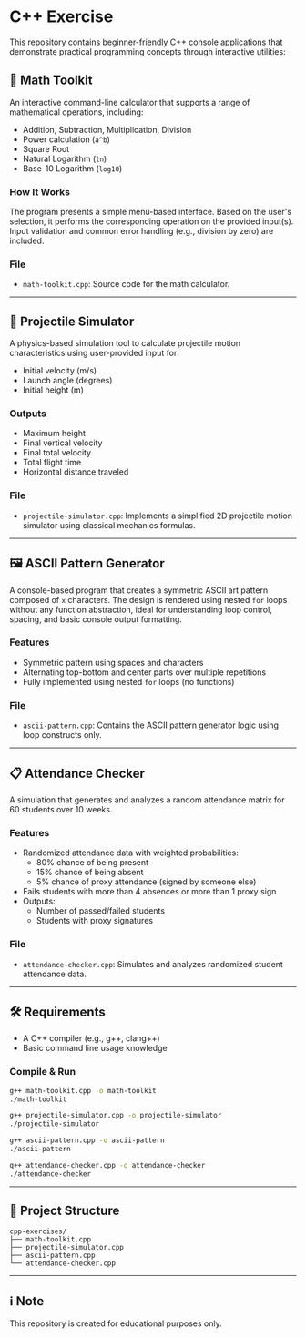# C++ Exercise

This repository contains beginner-friendly C++ console applications that demonstrate practical programming concepts
through interactive utilities:

## 🧮 Math Toolkit

An interactive command-line calculator that supports a range of mathematical operations, including:

- Addition, Subtraction, Multiplication, Division
- Power calculation (`a^b`)
- Square Root
- Natural Logarithm (`ln`)
- Base-10 Logarithm (`log10`)

### How It Works

The program presents a simple menu-based interface. Based on the user's selection, it performs the corresponding
operation on the provided input(s). Input validation and common error handling (e.g., division by zero) are included.

### File

- `math-toolkit.cpp`: Source code for the math calculator.

---

## 🎯 Projectile Simulator

A physics-based simulation tool to calculate projectile motion characteristics using user-provided input for:

- Initial velocity (m/s)
- Launch angle (degrees)
- Initial height (m)

### Outputs

- Maximum height
- Final vertical velocity
- Final total velocity
- Total flight time
- Horizontal distance traveled

### File

- `projectile-simulator.cpp`: Implements a simplified 2D projectile motion simulator using classical mechanics formulas.

---

## 🖼 ASCII Pattern Generator

A console-based program that creates a symmetric ASCII art pattern composed of `x` characters. The design is rendered
using nested `for` loops without any function abstraction, ideal for understanding loop control, spacing, and basic
console output formatting.

### Features

- Symmetric pattern using spaces and characters
- Alternating top-bottom and center parts over multiple repetitions
- Fully implemented using nested `for` loops (no functions)

### File

- `ascii-pattern.cpp`: Contains the ASCII pattern generator logic using loop constructs only.

---

## 📋 Attendance Checker

A simulation that generates and analyzes a random attendance matrix for 60 students over 10 weeks.

### Features

- Randomized attendance data with weighted probabilities:
    - 80% chance of being present
    - 15% chance of being absent
    - 5% chance of proxy attendance (signed by someone else)
- Fails students with more than 4 absences or more than 1 proxy sign
- Outputs:
    - Number of passed/failed students
    - Students with proxy signatures

### File

- `attendance-checker.cpp`: Simulates and analyzes randomized student attendance data.

---

## 🛠 Requirements

- A C++ compiler (e.g., g++, clang++)
- Basic command line usage knowledge

### Compile & Run

```bash
g++ math-toolkit.cpp -o math-toolkit
./math-toolkit
````

```bash
g++ projectile-simulator.cpp -o projectile-simulator
./projectile-simulator
```

```bash
g++ ascii-pattern.cpp -o ascii-pattern
./ascii-pattern
```

```bash
g++ attendance-checker.cpp -o attendance-checker
./attendance-checker
```

---

## 📁 Project Structure

```
cpp-exercises/
├── math-toolkit.cpp
├── projectile-simulator.cpp
├── ascii-pattern.cpp
└── attendance-checker.cpp
```

---

## ℹ️ Note

This repository is created for educational purposes only.